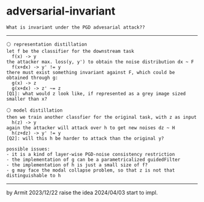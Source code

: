 # adversarial-invariant

    What is invariant under the PGD advesarial attack??

----

```
⚪ representation distillation
let f be the classifier for the downstream task
  f(x) -> y
the attacker max. loss(y, y') to obtain the noise distribution dx ~ F
  f(x+dx) -> y' != y
there must exist something invariant against F, which could be obtained through g:
  g(x) -> z
  g(x+dx) -> z' ~= z
[Q1]: what would z look like, if represented as a grey image sized smaller than x?

⚪ model distillation
then we train another classfier for the original task, with z as input
  h(z) -> y
again the attacker will attack over h to get new noises dz ~ H
  h(z+dz) -> y' != y
[Q2]: will this h be harder to attack than the original y?

possible issues:
- it is a kind of layer-wise PGD-noise consistency restriction
- the implementation of g can be a parametricalized guidedFilter
- the implementation of h is just a small size of f?
- g may face the modal collapse problem, so that z is not that distinguishable to h
```

----
by Armit
2023/12/22 raise the idea
2024/04/03 start to impl.
